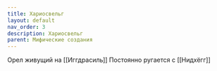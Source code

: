 ```yaml
---
title: Хариосвельг
layout: default
nav_order: 3
description: Хариосвельг
parent: Мифические создания
---
```


Орел живущий на [[Иггдрасиль]]
Постоянно ругается с [[Нидхёгг]]
